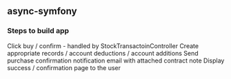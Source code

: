 ## async-symfony
### Steps to build app
Click buy / confirm - handled by StockTransactoinController
Create appropriate records / account deductions / account additions
Send purchase confirmation notification email with attached contract note
Display success / confirmation page to the user

